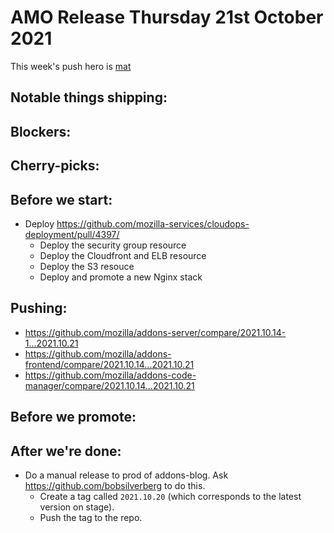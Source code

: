# AMO Release Thursday 21st October 2021

This week's push hero is [mat](https://github.com/diox)

## Notable things shipping:

## Blockers:

## Cherry-picks:

## Before we start:
- Deploy https://github.com/mozilla-services/cloudops-deployment/pull/4397/
  - Deploy the security group resource
  - Deploy the Cloudfront and ELB resource
  - Deploy the S3 resouce
  - Deploy and promote a new Nginx stack

## Pushing:

- https://github.com/mozilla/addons-server/compare/2021.10.14-1...2021.10.21
- https://github.com/mozilla/addons-frontend/compare/2021.10.14...2021.10.21
- https://github.com/mozilla/addons-code-manager/compare/2021.10.14...2021.10.21


## Before we promote:

## After we're done:
- Do a manual release to prod of addons-blog. Ask https://github.com/bobsilverberg to do this.
  - Create a tag called `2021.10.20` (which corresponds to the latest version on stage).
  - Push the tag to the repo.

